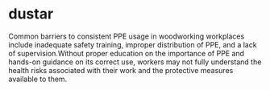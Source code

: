 # dustar

Common barriers to consistent PPE usage in woodworking workplaces include inadequate safety training, improper distribution of PPE, and a lack of supervision.Without proper education on the importance of PPE and hands-on guidance on its correct use, workers may not fully understand the health risks associated with their work and the protective measures available to them.
